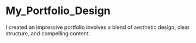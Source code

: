 # My_Portfolio_Design
I created an impressive portfolio involves a blend of aesthetic design, clear structure, and compelling content.
